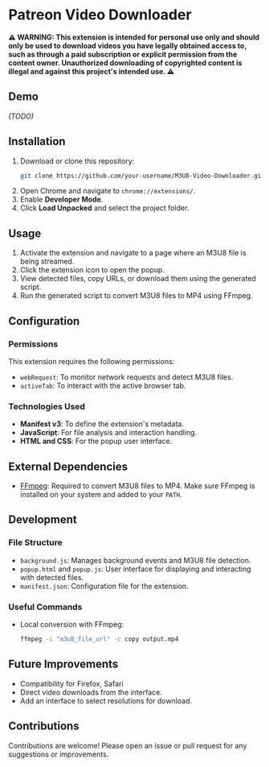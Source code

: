 
# Patreon Video Downloader

**⚠ WARNING: This extension is intended for personal use only and should only be used to download videos you have legally obtained access to, such as through a paid subscription or explicit permission from the content owner. Unauthorized downloading of copyrighted content is illegal and against this project's intended use. ⚠**


## Demo

*(TODO)*

## Installation

1. Download or clone this repository:
   ```bash
   git clone https://github.com/your-username/M3U8-Video-Downloader.git
   ```
2. Open Chrome and navigate to `chrome://extensions/`.
3. Enable **Developer Mode**.
4. Click **Load Unpacked** and select the project folder.

## Usage

1. Activate the extension and navigate to a page where an M3U8 file is being streamed.
2. Click the extension icon to open the popup.
3. View detected files, copy URLs, or download them using the generated script.
4. Run the generated script to convert M3U8 files to MP4 using FFmpeg.

## Configuration

### Permissions

This extension requires the following permissions:
- `webRequest`: To monitor network requests and detect M3U8 files.
- `activeTab`: To interact with the active browser tab.

### Technologies Used

- **Manifest v3**: To define the extension's metadata.
- **JavaScript**: For file analysis and interaction handling.
- **HTML and CSS**: For the popup user interface.

## External Dependencies

- [FFmpeg](https://ffmpeg.org/): Required to convert M3U8 files to MP4. Make sure FFmpeg is installed on your system and added to your `PATH`.

## Development

### File Structure

- `background.js`: Manages background events and M3U8 file detection.
- `popup.html` and `popup.js`: User interface for displaying and interacting with detected files.
- `manifest.json`: Configuration file for the extension.

### Useful Commands

- Local conversion with FFmpeg:
  ```bash
  ffmpeg -i "m3u8_file_url" -c copy output.mp4
  ```

## Future Improvements

- Compatibility for Firefox, Safari
- Direct video downloads from the interface.
- Add an interface to select resolutions for download.

## Contributions

Contributions are welcome! Please open an issue or pull request for any suggestions or improvements.
